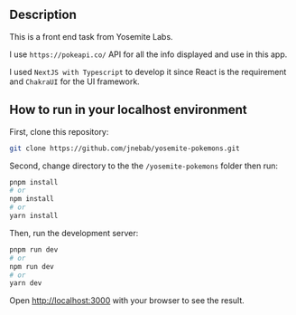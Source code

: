 ## Description

This is a front end task from Yosemite Labs.

I use `https://pokeapi.co/` API for all the info displayed and use in this app.

I used `NextJS with Typescript` to develop it since React is the requirement and `ChakraUI` for the UI framework.

## How to run in your localhost environment

First, clone this repository:

```bash
git clone https://github.com/jnebab/yosemite-pokemons.git
```

Second, change directory to the the `/yosemite-pokemons` folder then run:

```bash
pnpm install
# or
npm install
# or
yarn install
```

Then, run the development server:

```bash
pnpm run dev
# or
npm run dev
# or
yarn dev
```

Open [http://localhost:3000](http://localhost:3000) with your browser to see the result.
